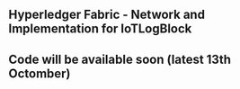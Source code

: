 ## Hyperledger Fabric - Network and Implementation for IoTLogBlock

##	Code will be available soon (latest 13th Octomber)
